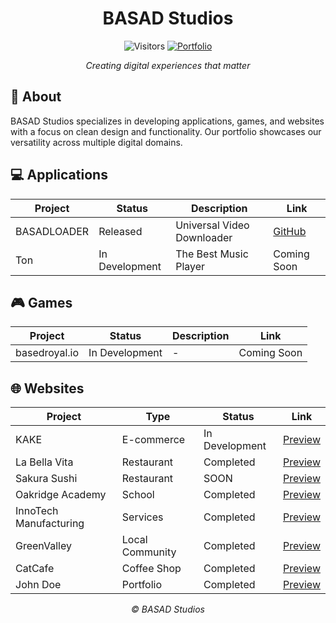 <div align="center">
  
# BASAD Studios

![Visitors](https://profile-counter.glitch.me/basadstudios/count.svg)
[![Portfolio](https://img.shields.io/badge/Portfolio-basadstudios.com-blue?style=flat-square&logo=web)](https://basadstudios.com)

_Creating digital experiences that matter_

</div>

## 🚀 About

BASAD Studios specializes in developing applications, games, and websites with a focus on clean design and functionality. Our portfolio showcases our versatility across multiple digital domains.

## 💻 Applications

| Project | Status | Description | Link |
|---------|--------|-------------|------|
| BASADLOADER | Released | Universal Video Downloader | [GitHub](https://github.com/basadstudios/Universal-Video-Downloader) |
| Ton | In Development | The Best Music Player | Coming Soon |

## 🎮 Games

| Project | Status | Description | Link |
|---------|--------|-------------|------|
| basedroyal.io | In Development | - | Coming Soon |

## 🌐 Websites

| Project | Type | Status | Link |
|---------|------|--------|-----------|
| KAKE | E-commerce | In Development | [Preview](https://basadstudios.github.io/kakeshop-preview/) |
| La Bella Vita | Restaurant | Completed | [Preview](https://basadstudios.github.io/Website-LaBellaVita-Preview/) |
| Sakura Sushi | Restaurant | SOON | [Preview](https://github.com/basadstudios/) |
| Oakridge Academy | School | Completed | [Preview](https://basadstudios.github.io/Website-LaBellaVita-Preview/) |
| InnoTech Manufacturing | Services | Completed | [Preview](https://basadstudios.github.io/Website-InnoTechMfg-Preview/) |
| GreenValley | Local Community | Completed | [Preview](https://basadstudios.github.io/Website-GreenValley-Preview/) |
| CatCafe | Coffee Shop | Completed | [Preview](https://basadstudios.github.io/Website-CatCafe-Preview/) |
| John Doe | Portfolio | Completed | [Preview](https://basadstudios.github.io/Website-ScrollingPortfolio-Preview/) |



<div align="center">

_© BASAD Studios_

</div>
